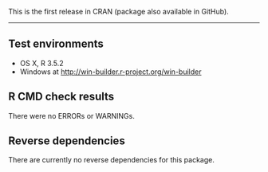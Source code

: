 This is the first release in CRAN (package also available in GitHub).

---

## Test environments
* OS X, R 3.5.2
* Windows at http://win-builder.r-project.org/win-builder

## R CMD check results

There were no ERRORs or WARNINGs.

## Reverse dependencies

There are currently no reverse dependencies for this package.
